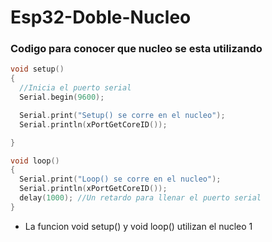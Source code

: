 # Esp32-Doble-Nucleo

### Codigo para conocer que nucleo se esta utilizando
```c++
void setup()
{
  //Inicia el puerto serial
  Serial.begin(9600);

  Serial.print("Setup() se corre en el nucleo");
  Serial.println(xPortGetCoreID());

}

void loop()
{
  Serial.print("Loop() se corre en el nucleo");
  Serial.println(xPortGetCoreID());
  delay(1000); //Un retardo para llenar el puerto serial
}
```

* La funcion void setup() y void loop() utilizan el nucleo 1
